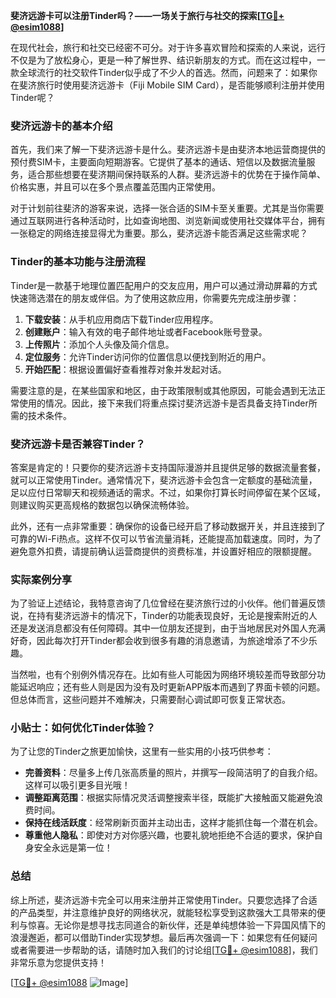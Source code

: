 **斐济远游卡可以注册Tinder吗？——一场关于旅行与社交的探索[[TG💪+ @esim1088](https://t.me/s/esim1088)]**

在现代社会，旅行和社交已经密不可分。对于许多喜欢冒险和探索的人来说，远行不仅是为了放松身心，更是一种了解世界、结识新朋友的方式。而在这过程中，一款全球流行的社交软件Tinder似乎成了不少人的首选。然而，问题来了：如果你在斐济旅行时使用斐济远游卡（Fiji Mobile SIM Card），是否能够顺利注册并使用Tinder呢？

### 斐济远游卡的基本介绍

首先，我们来了解一下斐济远游卡是什么。斐济远游卡是由斐济本地运营商提供的预付费SIM卡，主要面向短期游客。它提供了基本的通话、短信以及数据流量服务，适合那些想要在斐济期间保持联系的人群。斐济远游卡的优势在于操作简单、价格实惠，并且可以在多个景点覆盖范围内正常使用。

对于计划前往斐济的游客来说，选择一张合适的SIM卡至关重要。尤其是当你需要通过互联网进行各种活动时，比如查询地图、浏览新闻或使用社交媒体平台，拥有一张稳定的网络连接显得尤为重要。那么，斐济远游卡能否满足这些需求呢？

### Tinder的基本功能与注册流程

Tinder是一款基于地理位置匹配用户的交友应用，用户可以通过滑动屏幕的方式快速筛选潜在的朋友或伴侣。为了使用这款应用，你需要先完成注册步骤：

1. **下载安装**：从手机应用商店下载Tinder应用程序。
2. **创建账户**：输入有效的电子邮件地址或者Facebook账号登录。
3. **上传照片**：添加个人头像及简介信息。
4. **定位服务**：允许Tinder访问你的位置信息以便找到附近的用户。
5. **开始匹配**：根据设置偏好查看推荐对象并发起对话。

需要注意的是，在某些国家和地区，由于政策限制或其他原因，可能会遇到无法正常使用的情况。因此，接下来我们将重点探讨斐济远游卡是否具备支持Tinder所需的技术条件。

### 斐济远游卡是否兼容Tinder？

答案是肯定的！只要你的斐济远游卡支持国际漫游并且提供足够的数据流量套餐，就可以正常使用Tinder。通常情况下，斐济远游卡会包含一定额度的基础流量，足以应付日常聊天和视频通话的需求。不过，如果你打算长时间停留在某个区域，则建议购买更高规格的数据包以确保流畅体验。

此外，还有一点非常重要：确保你的设备已经开启了移动数据开关，并且连接到了可靠的Wi-Fi热点。这样不仅可以节省流量消耗，还能提高加载速度。同时，为了避免意外扣费，请提前确认运营商提供的资费标准，并设置好相应的限额提醒。

### 实际案例分享

为了验证上述结论，我特意咨询了几位曾经在斐济旅行过的小伙伴。他们普遍反馈说，在持有斐济远游卡的情况下，Tinder的功能表现良好，无论是搜索附近的人还是发送消息都没有任何障碍。其中一位朋友还提到，由于当地居民对外国人充满好奇，因此每次打开Tinder都会收到很多有趣的消息邀请，为旅途增添了不少乐趣。

当然啦，也有个别例外情况存在。比如有些人可能因为网络环境较差而导致部分功能延迟响应；还有些人则是因为没有及时更新APP版本而遇到了界面卡顿的问题。但总体而言，这些问题并不难解决，只需要耐心调试即可恢复正常状态。

### 小贴士：如何优化Tinder体验？

为了让您的Tinder之旅更加愉快，这里有一些实用的小技巧供参考：

- **完善资料**：尽量多上传几张高质量的照片，并撰写一段简洁明了的自我介绍。这样可以吸引更多目光哦！
- **调整距离范围**：根据实际情况灵活调整搜索半径，既能扩大接触面又能避免浪费时间。
- **保持在线活跃度**：经常刷新页面并主动出击，这样才能抓住每一个潜在机会。
- **尊重他人隐私**：即使对方对你感兴趣，也要礼貌地拒绝不合适的要求，保护自身安全永远是第一位！

### 总结

综上所述，斐济远游卡完全可以用来注册并正常使用Tinder。只要您选择了合适的产品类型，并注意维护良好的网络状况，就能轻松享受到这款强大工具带来的便利与惊喜。无论你是想寻找志同道合的新伙伴，还是单纯想体验一下异国风情下的浪漫邂逅，都可以借助Tinder实现梦想。最后再次强调一下：如果您有任何疑问或者需要进一步帮助的话，请随时加入我们的讨论组[[TG💪+ @esim1088](https://t.me/s/esim1088)]，我们非常乐意为您提供支持！

[[TG💪+ @esim1088](https://t.me/s/esim1088) ![Image](https://i.postimg.cc/4NQfJmqS/Snipaste-2025-05-13-00-14-12.png)]